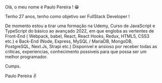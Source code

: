 Olá, o meu nome é Paulo Pereira ! 😁 
<p>Tenho 27 anos, tenho como objetivo ser FullStack Developer !</p>
De momento estou a tirar uma formação na Udemy, Curso de JavaScript e TypeScript do básico ao avançado 2022, em que 
engloba as vertentes de Front-End ( Webpack, babel, React, React Hooks, Redux, HTML5, CSS3 etc.) e Back-End (Node, Express, MySQL / MariaDB, MongoDB, PostgreSQL, Next.Js, Strapi etc.)
Disponivel e ansioso por receber todas as criticas, experiencias, conhecimento possiveis para que possa ser um melhor programador.<br>
<p>Cumps.</p>

Paulo Pereira ✌
